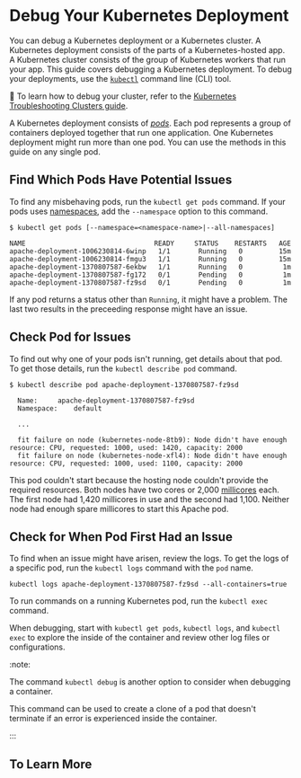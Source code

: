 # Debug Your Kubernetes Deployment

You can debug a Kubernetes deployment or a Kubernetes cluster. A Kubernetes deployment consists of the parts of a Kubernetes-hosted app. A Kubernetes cluster consists of the group of Kubernetes workers that run your app. This guide covers debugging a Kubernetes deployment. To debug your deployments, use the [`kubectl`][] command line (CLI) tool.

:scroll:
To learn how to debug your cluster,
refer to the [Kubernetes Troubleshooting Clusters guide][k8s-tb-clusters].

A Kubernetes deployment consists of _[pods][k8s-debug-pods]_.
Each pod represents a group of containers deployed together that run one application.
One Kubernetes deployment might run more than one pod.
You can use the methods in this guide on any single pod. 

## Find Which Pods Have Potential Issues

To find any misbehaving pods, run the `kubectl get pods` command.
If your pods uses [namespaces][k8s-namespaces],
add the `--namespace` option to this command.

```terminal
$ kubectl get pods [--namespace=<namespace-name>|--all-namespaces]

NAME                                READY     STATUS    RESTARTS   AGE
apache-deployment-1006230814-6winp   1/1       Running   0         15m
apache-deployment-1006230814-fmgu3   1/1       Running   0         15m
apache-deployment-1370807587-6ekbw   1/1       Running   0          1m
apache-deployment-1370807587-fg172   0/1       Pending   0          1m
apache-deployment-1370807587-fz9sd   0/1       Pending   0          1m

```

If any pod returns a status other than `Running`,
it might have a problem.
The last two results in the preceeding response might have an issue.

## Check Pod for Issues

To find out why one of your pods isn't running, get details about that pod.
To get those details, run the `kubectl describe pod` command.

```terminal
$ kubectl describe pod apache-deployment-1370807587-fz9sd

  Name:     apache-deployment-1370807587-fz9sd
  Namespace:    default

  ...

  fit failure on node (kubernetes-node-8tb9): Node didn't have enough resource: CPU, requested: 1000, used: 1420, capacity: 2000
  fit failure on node (kubernetes-node-xfl4): Node didn't have enough resource: CPU, requested: 1000, used: 1100, capacity: 2000
```

This pod couldn't start because the hosting node couldn't provide the required resources.
Both nodes have two cores or 2,000 [millicores][millicore] each.
The first node had 1,420 millicores in use and the second had 1,100.
Neither node had enough spare millicores to start this Apache pod.

## Check for When Pod First Had an Issue

To find when an issue might have arisen, review the logs.
To get the logs of a specific pod,
run the `kubectl logs` command with the `pod` name.

```terminal
kubectl logs apache-deployment-1370807587-fz9sd --all-containers=true
```

To run commands on a running Kubernetes pod, run the `kubectl exec` command.

When debugging, start with `kubectl get pods`, `kubectl logs`, and `kubectl exec` to explore the inside of the container and review other log files or configurations.

:note:

The command `kubectl debug` is another option to consider when debugging a container.

This command can be used to create a clone of a pod that doesn't terminate if an error is experienced inside the container.

:::

## To Learn More

[How to debug Kubernetes Pods]: https://kubernetes.io/docs/tasks/debug/debug-application/debug-pods/

[`kubectl`]: https://kubernetes.io/docs/reference/kubectl/

[k8s-tb-clusters]: https://kubernetes.io/docs/tasks/debug/debug-cluster/

[`kubectl debug`]: https://kubernetes.io/docs/reference/kubectl/generated/kubectl_debug/

[k8s-namespaces]: https://kubernetes.io/docs/concepts/overview/working-with-objects/namespaces/

[k8s-debug-pods]: https://kubernetes.io/docs/tasks/debug/debug-application/debug-pods/

[millicore]: https://kubernetes.io/docs/concepts/configuration/manage-resources-containers/#meaning-of-cpu
